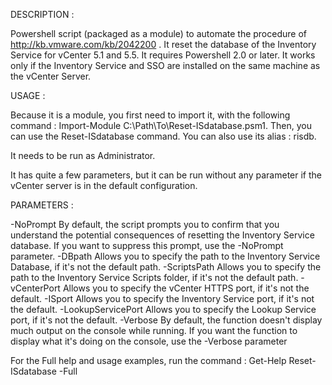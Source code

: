 DESCRIPTION :

Powershell script (packaged as a module) to automate the procedure of http://kb.vmware.com/kb/2042200 .
It reset the database of the Inventory Service for vCenter 5.1 and 5.5.
It requires Powershell 2.0 or later.
It works only if the Inventory Service and SSO are installed on the same machine as the vCenter Server.

USAGE :

Because it is a module, you first need to import it, with the following command :
Import-Module C:\Path\To\Reset-ISdatabase.psm1.
Then, you can use the Reset-ISdatabase command.
You can also use its alias : risdb.

It needs to be run as Administrator.

It has quite a few parameters, but it can be run without any parameter if the vCenter server is in the
default configuration.

PARAMETERS :

-NoPrompt
By default, the script prompts you to confirm that you understand the potential consequences of resetting
the Inventory Service database.
If you want to suppress this prompt, use the -NoPrompt parameter.
-DBpath
Allows you to specify the path to the Inventory Service Database, if it's not the default path.
-ScriptsPath
Allows you to specify the path to the Inventory Service Scripts folder, if it's not the default path.
-vCenterPort
Allows you to specify the vCenter HTTPS port, if it's not the default.
-ISport
Allows you to specify the Inventory Service port, if it's not the default.
-LookupServicePort
Allows you to specify the Lookup Service port, if it's not the default.
-Verbose
By default, the function doesn't display much output on the console while running.
If you want the function to display what it's doing on the console, use the -Verbose parameter

For the Full help and usage examples, run the command : Get-Help Reset-ISdatabase -Full